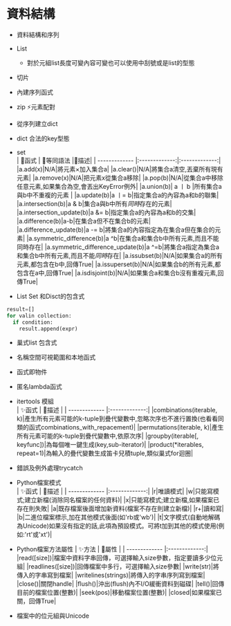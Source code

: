 # 資料結構
* 資料結構和序列  
* List  
  * 對於元組list長度可變內容可變也可以使用中刮號或是list的型態  
* 切片  
* 內建序列函式  
* zip ⚡元素配對
* 從序列建立dict  
* dict 合法的key型態  
* set  
| 🐤函式  | 🐤等同語法 |🍊描述|
| ------------- |:-------------:|:-------------:|
|a.add(x)|N/A|將元素×加入集合a|
|a.clear()|N/A|將集合a清空,丟棄所有現有元素|
|a.remove(x)|N/A|把元素x從集合a移除|
|a.pop(b)|N/A|從集合a中移除任意元素,如果集合為空,會丟出KeyError例外|
|a.union(b)| a ㅣ b |所有集合a與b中不重複的元素 |
|a.update(b)|a ㅣ= b|指定集合a的內容為a和b的聯集|
|a.intersection(b)|a & b|集合a與b中所有*同時*存在的元素|
|a.intersection_update(b)|a &= b|指定集合a的內容為a和b的交集|
|a.difference(b)|a-b|在集合a但不在集合b的元素|
|a.difference_update(b)|a -= b|將集合a的內容指定為在集合a但在集合的元素|
|a.symmetric_difference(b)|a ^b|在集合a和集合b中所有元素,而且不能同時存在|
|a.symmetric_difference_update(b)|a ^=b|將集合a指定為集合a和集合b中所有元素,而且不能*同時*存在|
|a.issubset(b)|N/A|如果集合a的所有元素,都包含在b中,回傳True|
|a.issuperset(b)|N/A|如果集合b的所有元素,都包含在a中,回傳True|
|a.isdisjoint(b)|N/A|如果集合a和集合b沒有重複元素,回傳True|

* List Set 和Disct的包含式  
```python
result=[]
for valin collection:
  if condition:
    result.append(expr)
```
* 巢式list 包含式  
* 名稱空間可視範圍和本地函式  
* 函式即物件  
* 匿名lambda函式  
* itertools 模組  
| ✨函式  | 🐤描述 |
| ------------- |:-------------:|
|combinations(iterable, k)|產生所有元素可能的k-tuple到疊代變數中,忽略次序也不進行置換(也看看同類的函式combinations_with_repacement)|
|permutations(iterable, k)|產生所有元素可能的k-tuple到疊代變數中,依原次序|
|groupby(iterable[, keyfunc])|為每個唯一鍵生成(key,sub-iterator)|
|product(*iterables, repeat=1)|為輸入的疊代變數生成笛卡兒積tuple,類似巢式for迴圈|
* 錯誤及例外處理trycatch  
* Python檔案模式  
| ✨函式  | 🐤描述 |
| ------------- |:-------------:|
|r|唯讀模式|
|w|只能寫模式;建立新檔(消除同名檔案的任何資料)|
|x|只能寫模式;建立新檔,如果檔案已存在則失敗|
|a|既存檔案後面增加新資料(檔案不存在則建立新檔)|
|r+|讀和寫|
|b|二進位檔案標示,加在其他模式後面(如'rb或'wb')|
|t|文字模式(自動地解碼為Unicode)如果沒有指定的話,此項為預設模式。可將t加到其他的模式使用(例如:'rt'或'xt')|

* Python檔案方法屬性
| ✨方法  | 🐤屬性 |
| ------------- |:-------------:|
|read([size])|檔案中資料字串回傳，可選擇輸入size參數，指定要讀多少位元組|
|readlines([size])|回傳檔案中多行，可選擇輸入size參數|
|write(str)|將傳入的字串寫到檔案|
|writelines(strings)|將傳入的字串序列寫到檔案|
|close()|關閉handle|
|flush()|沖出(flush)內不I/O緩衝資料到磁碟|
|tell()|回傳目前的檔案位置(整數)|
|seek(pos)|移動檔案位置(整數)|
|closed|如果檔案已關，回傳True|
* 檔案中的位元組與Unicode  
